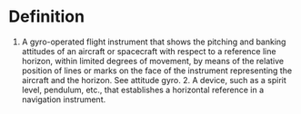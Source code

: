 # Definition

1.  A gyro-operated flight instrument that shows the pitching and
    banking attitudes of an aircraft or spacecraft with respect to a
    reference line horizon, within limited degrees of movement, by means
    of the relative position of lines or marks on the face of the
    instrument representing the aircraft and the horizon. See attitude
    gyro. 2. A device, such as a spirit level, pendulum, etc., that
    establishes a horizontal reference in a navigation instrument.

